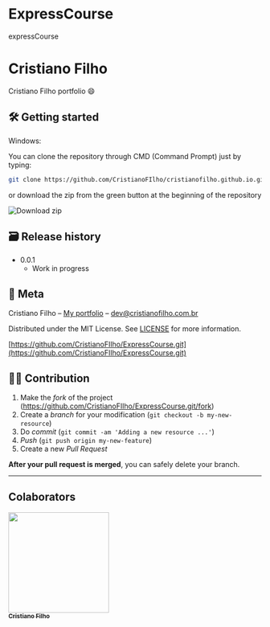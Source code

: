 # ExpressCourse
expressCourse

# Cristiano Filho
Cristiano Filho portfolio 😄


## 🛠 Getting started

Windows:

You can clone the repository through CMD (Command Prompt) just by typing:

```sh
git clone https://github.com/CristianoFIlho/cristianofilho.github.io.git
```

or download the zip from the green button at the beginning of the repository

<img src="https://i.ibb.co/9wV77fM/2021-03-24-23-33-11-github-com-678c7637ce45.png" alt="Download zip" border="0">





## 🗃 Release history

- 0.0.1
  - Work in progress

## 📝 Meta

Cristiano Filho – [My portfolio](https://cristianofilho.com.br) – dev@cristianofilho.com.br

Distributed under the MIT License. See [LICENSE](LICENSE) for more information.

[https://github.com/CristianoFIlho/ExpressCourse.git](https://github.com/CristianoFIlho/ExpressCourse.git)

## 🧙‍♂️ Contribution

1. Make the _fork_ of the project (<https://github.com/CristianoFIlho/ExpressCourse.git/fork>)
2. Create a _branch_ for your modification (`git checkout -b my-new-resource`)
3. Do _commit_ (`git commit -am 'Adding a new resource ...'`)
4. _Push_ (`git push origin my-new-feature`)
5. Create a new _Pull Request_

**After your pull request is merged**, you can safely delete your branch.

---

## Colaborators
	

[ <img src="https://avatars.githubusercontent.com/u/54041918?s=400&u=9691b69b1b7c46137971d4b2775228007fff85a9&v=4" width="200px; "/><br><sub><b>Cristiano Filho</b></sub> ](https://github.com/CristianoFilho) 

